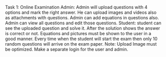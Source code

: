 Task 1: Online Examination Admin: Admin will upload questions with 4 options and mark the right answer. 
He can upload images and videos also as attachments with questions. 
Admin can add equations in questions also.  
Admin can view all questions and edit those questions.
Student: student can see the uploaded question and solve it. 
After the solution shows the answer is correct or not. Equations and pictures must be shown to the user in a good manner. 
Every time when the student will start the exam then only 10 random questions will arrive on the exam paper. 
 Note: Upload Image must be optimized. Make a separate login for the user and admin.
